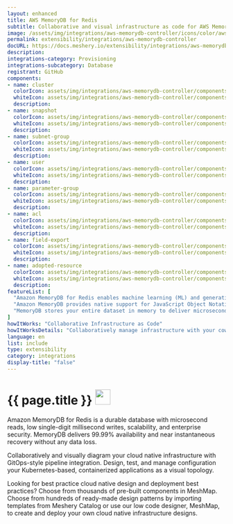```yaml
---
layout: enhanced
title: AWS MemoryDB for Redis
subtitle: Collaborative and visual infrastructure as code for AWS MemoryDB for Redis
image: /assets/img/integrations/aws-memorydb-controller/icons/color/aws-memorydb-controller-color.svg
permalink: extensibility/integrations/aws-memorydb-controller
docURL: https://docs.meshery.io/extensibility/integrations/aws-memorydb-controller
description: 
integrations-category: Provisioning
integrations-subcategory: Database
registrant: GitHub
components: 
- name: cluster
  colorIcon: assets/img/integrations/aws-memorydb-controller/components/cluster/icons/color/cluster-color.svg
  whiteIcon: assets/img/integrations/aws-memorydb-controller/components/cluster/icons/white/cluster-white.svg
  description: 
- name: snapshot
  colorIcon: assets/img/integrations/aws-memorydb-controller/components/snapshot/icons/color/snapshot-color.svg
  whiteIcon: assets/img/integrations/aws-memorydb-controller/components/snapshot/icons/white/snapshot-white.svg
  description: 
- name: subnet-group
  colorIcon: assets/img/integrations/aws-memorydb-controller/components/subnet-group/icons/color/subnet-group-color.svg
  whiteIcon: assets/img/integrations/aws-memorydb-controller/components/subnet-group/icons/white/subnet-group-white.svg
  description: 
- name: user
  colorIcon: assets/img/integrations/aws-memorydb-controller/components/user/icons/color/user-color.svg
  whiteIcon: assets/img/integrations/aws-memorydb-controller/components/user/icons/white/user-white.svg
  description: 
- name: parameter-group
  colorIcon: assets/img/integrations/aws-memorydb-controller/components/parameter-group/icons/color/parameter-group-color.svg
  whiteIcon: assets/img/integrations/aws-memorydb-controller/components/parameter-group/icons/white/parameter-group-white.svg
  description: 
- name: acl
  colorIcon: assets/img/integrations/aws-memorydb-controller/components/acl/icons/color/acl-color.svg
  whiteIcon: assets/img/integrations/aws-memorydb-controller/components/acl/icons/white/acl-white.svg
  description: 
- name: field-export
  colorIcon: assets/img/integrations/aws-memorydb-controller/components/field-export/icons/color/field-export-color.svg
  whiteIcon: assets/img/integrations/aws-memorydb-controller/components/field-export/icons/white/field-export-white.svg
  description: 
- name: adopted-resource
  colorIcon: assets/img/integrations/aws-memorydb-controller/components/adopted-resource/icons/color/adopted-resource-color.svg
  whiteIcon: assets/img/integrations/aws-memorydb-controller/components/adopted-resource/icons/white/adopted-resource-white.svg
  description: 
featureList: [
  "Amazon MemoryDB for Redis enables machine learning (ML) and generative artificial intelligence (AI) models to work with data stored in Amazon MemoryDB in real-time and without moving your data.",
  "Amazon MemoryDB provides native support for JavaScript Object Notation (JSON) documents in addition to the data structures included in open source Redis, at no additional cost.",
  "MemoryDB stores your entire dataset in memory to deliver microsecond read latency, single-digit millisecond write latency, and high throughput. It can handle more than 13 trillion requests per day and support peaks of 160 million requests per second."
]
howItWorks: "Collaborative Infrastructure as Code"
howItWorksDetails: "Collaboratively manage infrastructure with your coworkers synchronously sharing the same designs."
language: en
list: include
type: extensibility
category: integrations
display-title: "false"
---
```

<h1>{{ page.title }} <img src="{{ page.image }}" style="width: 35px; height: 35px;" /></h1>

<p>
Amazon MemoryDB for Redis is a durable database with microsecond reads, low single-digit millisecond writes, scalability, and enterprise security. MemoryDB delivers 99.99% availability and near instantaneous recovery without any data loss.
</p>
<p>
    Collaboratively and visually diagram your cloud native infrastructure with GitOps-style pipeline integration. Design, test, and manage configuration your Kubernetes-based, containerized applications as a visual topology.
</p>
<p>
    Looking for best practice cloud native design and deployment best practices? Choose from thousands of pre-built components in MeshMap. Choose from hundreds of ready-made design patterns by importing templates from Meshery Catalog or use our low code designer, MeshMap, to create and deploy your own cloud native infrastructure designs.
</p>
